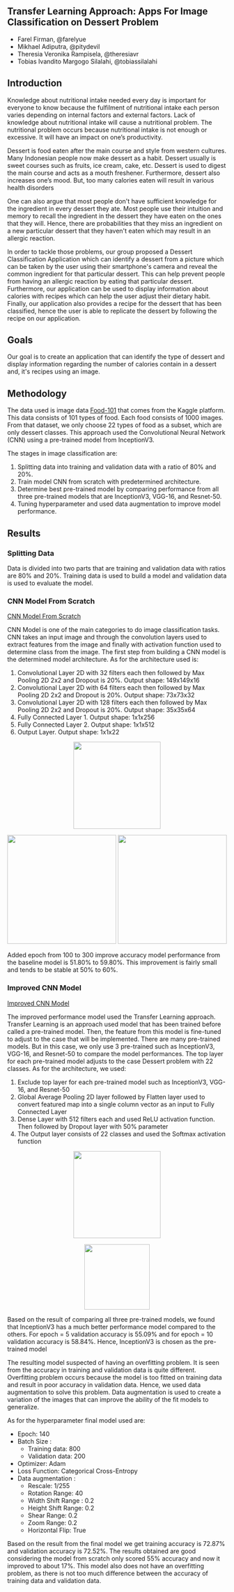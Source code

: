 ## Transfer Learning Approach: Apps For Image Classification on Dessert Problem

* Farel Firman, @farelyue
* Mikhael Adiputra, @pitydevil
* Theresia Veronika Rampisela, @theresiavr
* Tobias Ivandito Margogo Silalahi, @tobiassilalahi

## Introduction

Knowledge about nutritional intake needed every day is important for everyone to know because the fulfilment of nutritional intake each person varies depending on internal factors and external factors. Lack of knowledge about nutritional intake will cause a nutritional problem. The nutritional problem occurs because nutritional intake is not enough or excessive. It will have an impact on one’s productivity.

Dessert is food eaten after the main course and style from western cultures. Many Indonesian people now make dessert as a habit. Dessert usually is sweet courses such as fruits, ice cream, cake, etc. Dessert is used to digest the main course and acts as a mouth freshener. Furthermore, dessert also increases one’s mood. But, too many calories eaten will result in various health disorders

One can also argue that most people don't have sufficient knowledge for the ingredient in every dessert they ate. Most people use their intuition and memory to recall the ingredient in the dessert they have eaten on the ones that they will. Hence, there are probabilities that they miss an ingredient on a new particular dessert that they haven't eaten which may result in an allergic reaction.

In order to tackle those problems, our group proposed a Dessert Classification Application which can identify a dessert from a picture which can be taken by the user using their smartphone's camera and reveal the common ingredient for that particular dessert. This can help prevent people from having an allergic reaction by eating that particular dessert. Furthermore, our application can be used to display information about calories with recipes which can help the user adjust their dietary habit. Finally, our application also provides a recipe for the dessert that has been classified, hence the user is able to replicate the dessert by following the recipe on our application.


## Goals

Our goal is to create an application that can identify the type of dessert and display information regarding the number of calories contain in a dessert and, it's recipes using an image.

## Methodology

The data used is image data [Food-101](http://www.kaggle.com/kmader/food41) that comes from the Kaggle platform. This data consists of 101 types of food. Each food consists of 1000 images. From that dataset, we only choose 22 types of food as a subset, which are only dessert classes. This approach used the Convolutional Neural Network (CNN) using a pre-trained model from InceptionV3. 

The stages in image classification are:

1. Splitting data into training and validation data with a ratio of 80% and 20%.
2. Train model CNN from scratch with predetermined architecture.
3. Determine best pre-trained model by comparing performance from all three pre-trained models that are InceptionV3, VGG-16, and Resnet-50.
4. Tuning hyperparameter and used data augmentation to improve model performance.


## Results

### Splitting Data

Data is divided into two parts that are training and validation data with ratios are 80% and 20%. Training data is used to build a model and validation data is used to evaluate the model.

### CNN Model From Scratch
[CNN Model From Scratch](https://github.com/pitydevil/Bangkit-Final-Project-Dessert/blob/master/Bangkit%20Last%20Assignment.ipynb)

CNN Model is one of the main categories to do image classification tasks. CNN takes an input image and through the convolution layers used to extract features from the image and finally with activation function used to determine class from the image. The first step from building a CNN model is the determined model architecture. As for the architecture used is:

1. Convolutional Layer 2D with 32 filters each then followed by Max Pooling 2D 2x2 and Dropout is 20%. Output shape: 149x149x16
2. Convolutional Layer 2D with 64 filters each then followed by Max Pooling 2D 2x2 and Dropout is 20%. Output shape: 73x73x32
3. Convolutional Layer 2D with 128 filters each then followed by Max Pooling 2D 2x2 and Dropout is 20%. Output shape: 35x35x64
4. Fully Connected Layer 1. Output shape: 1x1x256
5. Fully Connected Layer 2. Output shape: 1x1x512
6. Output Layer. Output shape: 1x1x22

<p align = "center">
	<img height = "200" src="https://raw.githubusercontent.com/pitydevil/Bangkit-Final-Project-Dessert/master/Images/baseline%20architecture.png">
</p>

<p align = "center">
	<img width = "250" src="https://raw.githubusercontent.com/pitydevil/Bangkit-Final-Project-Dessert/master/Images/baseline%20100.png">
	<img width = "250" src="https://raw.githubusercontent.com/pitydevil/Bangkit-Final-Project-Dessert/master/Images/baseline%20300.png">
</p>

Added epoch from 100 to 300 improve accuracy model performance from the baseline model is 51.80% to 59.80%. This improvement is fairly small and tends to be stable at 50% to 60%.

### Improved CNN Model
[Improved CNN Model](https://github.com/pitydevil/Bangkit-Final-Project-Dessert/blob/master/Transfer%20Learning%20with%20Google%20Colab%20(old%20data%20split).ipynb)

The improved performance model used the Transfer Learning approach. Transfer Learning is an approach used model that has been trained before called a pre-trained model. Then, the feature from this model is fine-tuned to adjust to the case that will be implemented. There are many pre-trained models. But in this case, we only use 3 pre-trained such as InceptionV3, VGG-16, and Resnet-50 to compare the model performances. The top layer for each pre-trained model adjusts to the case Dessert problem with 22 classes. As for the architecture, we used:

1. Exclude top layer for each pre-trained model such as InceptionV3, VGG-16, and Resnet-50
2. Global Average Pooling 2D layer followed by Flatten layer used to convert featured map into a single column vector as an input to Fully Connected Layer
3. Dense Layer with 512 filters each and used ReLU activation function. Then followed by Dropout layer with 50% parameter
4. The Output layer consists of 22 classes and used the Softmax activation function

<p align = "center">
	<img height = "200" src="https://raw.githubusercontent.com/pitydevil/Bangkit-Final-Project-Dessert/master/Images/compare%20architecture.png">
</p>

<p align = "center">
	<img height = "150" src="https://raw.githubusercontent.com/pitydevil/Bangkit-Final-Project-Dessert/master/Images/compare%20result.png">
</p>

Based on the result of comparing all three pre-trained models, we found that InceptionV3 has a much better performance model compared to the others. For epoch = 5 validation accuracy is 55.09% and for epoch = 10 validation accuracy is 58.84%. Hence, InceptionV3 is chosen as the pre-trained model

The resulting model suspected of having an overfitting problem. It is seen from the accuracy in training and validation data is quite different. Overfitting problem occurs because the model is too fitted on training data and result in poor accuracy in validation data. Hence, we used data augmentation to solve this problem. Data augmentation is used to create a variation of the images that can improve the ability of the fit models to generalize.

As for the hyperparameter final model used are:

* Epoch: 140
* Batch Size :
	* Training data: 800
	* Validation data: 200
* Optimizer: Adam
* Loss Function: Categorical Cross-Entropy
* Data augmentation :
	* Rescale: 1/255
	* Rotation Range: 40
	* Width Shift Range : 0.2
	* Height Shift Range: 0.2
	* Shear Range: 0.2
	* Zoom Range: 0.2
	* Horizontal Flip: True

Based on the result from the final model we get training accuracy is 72.87% and validation accuracy is 72.52%. The results obtained are good considering the model from scratch only scored 55% accuracy and now it improved to about 17%. This model also does not have an overfitting problem, as there is not too much difference between the accuracy of training data and validation data.

